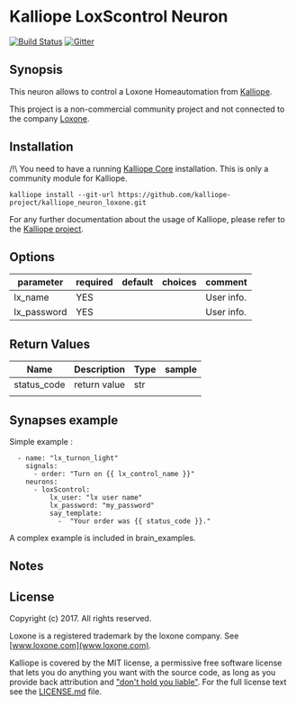 # Kalliope LoxScontrol Neuron

[![Build Status](https://travis-ci.org/andweber/kalliope_neuron_loxone.svg?branch=master)](https://travis-ci.org/andweber/kalliope_neuron_loxone)
[![Gitter](https://badges.gitter.im/gitterHQ/gitter.svg)](https://gitter.im/kalliope-project/Lobby)

## Synopsis

This neuron allows to control a Loxone Homeautomation from [Kalliope](https://github.com/kalliope-project/kalliope/).

This project is a non-commercial community project and not connected to the company [Loxone](www.loxone.com).

## Installation

/!\ You need to have a running [Kalliope Core](https://github.com/kalliope-project/kalliope) installation. This is only a community module for Kalliope.

```
kalliope install --git-url https://github.com/kalliope-project/kalliope_neuron_loxone.git
```

For any further documentation about the usage of Kalliope, please refer to the [Kalliope project](https://github.com/kalliope-project/kalliope/).

## Options

| parameter | required | default | choices | comment    |
|-----------|----------|---------|---------|------------|
| lx_name  | YES      |         |         | User info. |
| lx_password  | YES      |         |         | User info. |

## Return Values

| Name     | Description                                  | Type | sample                                                       |
|----------|----------------------------------------------|------|--------------------------------------------------------------|
| status_code   | return value                    | str  |                                                             |
|   |   | |  |

## Synapses example

Simple example : 

```
  - name: "lx_turnon_light"
    signals:
      - order: "Turn on {{ lx_control_name }}"
    neurons:
      - loxScontrol:
          lx_user: "lx user name"
          lx_password: "my_password"
          say_template: 
            -  "Your order was {{ status_code }}."    
```

A complex example is included in brain_examples.

## Notes



## License

Copyright (c) 2017. All rights reserved.

Loxone is a registered trademark by the loxone company. See [www.loxone.com](www.loxone.com). 

Kalliope is covered by the MIT license, a permissive free software license that lets you do anything you want with the source code, 
as long as you provide back attribution and ["don't hold you liable"](http://choosealicense.com/). For the full license text see the [LICENSE.md](LICENSE.md) file.
